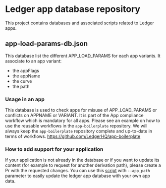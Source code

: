 # Ledger app database repository

This project contains databases and associated scripts related to Ledger apps.

## app-load-params-db.json

This database list the different APP_LOAD_PARAMS for each app variants.
It associate to an app variant:
- the appFlags
- the appName
- the curve
- the path

### Usage in an app

This database is used to check apps for misuse of APP_LOAD_PARAMS or conflicts on APPNAME or VARIANT.
It is part of the App compliance workflow which is mandatory for all apps.
Please see an example on how to use the reusable workflows in the `app-boilerplate` repository.
We will always keep the `app-boilerplate` repository complete and up-to-date in terms of workflows.
https://github.com/LedgerHQ/app-boilerplate

### How to add support for your application

If your application is not already in the database or if you want to update its content (for example to request for another derivation path), please create a Pr with the requested changes. You can use this [script](https://github.com/LedgerHQ/ledger-app-database/blob/main/scripts/app_load_params_gen_db.py) with `--app_path` parameter to easily update the ledger app database with your own app data.
